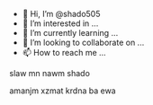 - 👋 Hi, I’m @shado505
- 👀 I’m interested in ...
- 🌱 I’m currently learning ...
- 💞️ I’m looking to collaborate on ...
- 📫 How to reach me ...

<!---
shado505/shado505 is a ✨ special ✨ repository because its `README.md` (this file) appears on your GitHub profile.
You can click the Preview link to take a look at your changes.
--->slaw mn nawm shado
amanjm xzmat krdna ba ewa

